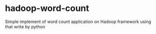 # hadoop-word-count
Simple implement of word count application on Hadoop framework using that write by python
